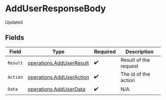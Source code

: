 # AddUserResponseBody

Updated


## Fields

| Field                                                                | Type                                                                 | Required                                                             | Description                                                          |
| -------------------------------------------------------------------- | -------------------------------------------------------------------- | -------------------------------------------------------------------- | -------------------------------------------------------------------- |
| `Result`                                                             | [operations.AddUserResult](../../models/operations/adduserresult.md) | :heavy_check_mark:                                                   | Result of the request                                                |
| `Action`                                                             | [operations.AddUserAction](../../models/operations/adduseraction.md) | :heavy_check_mark:                                                   | The id of the action                                                 |
| `Data`                                                               | [operations.AddUserData](../../models/operations/adduserdata.md)     | :heavy_check_mark:                                                   | N/A                                                                  |